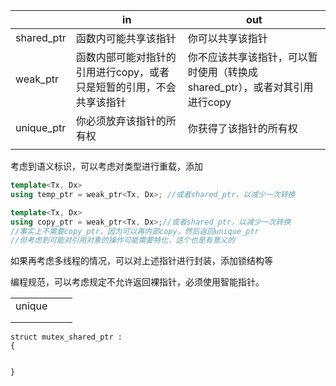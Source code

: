 



|            | in                                                           | out                                                          |
| ---------- | ------------------------------------------------------------ | ------------------------------------------------------------ |
| shared_ptr | 函数内可能共享该指针                                         | 你可以共享该指针                                             |
| weak_ptr   | 函数内部可能对指针的引用进行copy，或者只是短暂的引用，不会共享该指针 | 你不应该共享该指针，可以暂时使用（转换成shared_ptr），或者对其引用进行copy |
| unique_ptr | 你必须放弃该指针的所有权                                     | 你获得了该指针的所有权                                       |
|            |                                                              |                                                              |

考虑到语义标识，可以考虑对类型进行重载，添加

```c++
template<Tx, Dx>
using temp_ptr = weak_ptr<Tx, Dx>; //或者shared_ptr，以减少一次转换

template<Tx, Dx>
using copy_ptr = weak_ptr<Tx, Dx>;//或者shared_ptr，以减少一次转换
//事实上不需要copy_ptr，因为可以再内部copy，然后返回unique_ptr
//但考虑到可能对引用对象的操作可能需要特化，这个也是有意义的
```

如果再考虑多线程的情况，可以对上述指针进行封装，添加锁结构等

编程规范，可以考虑规定不允许返回裸指针，必须使用智能指针。

|        |      |      |
| ------ | ---- | ---- |
| unique |      |      |
|        |      |      |
|        |      |      |

```
struct mutex_shared_ptr :
{


}
```

